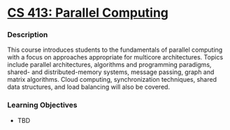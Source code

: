 # [CS 413: Parallel Computing](https://wne.smartcatalogiq.com/en/2019-2020/Catalogue/Undergraduate-Courses/CS-COMPUTER-SCIENCE/400/CS-413)
### Description
This course introduces students to the fundamentals of parallel computing with a focus on approaches appropriate for multicore architectures. Topics include parallel architectures, algorithms and programming paradigms, shared- and distributed-memory systems, message passing, graph and matrix algorithms. Cloud computing, synchronization techniques, shared data structures, and load balancing will also be covered.
### Learning Objectives
- TBD